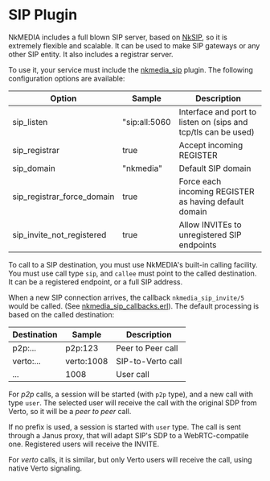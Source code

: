 # SIP Plugin

NkMEDIA includes a full blown SIP server, based on [NkSIP](), so it is extremely flexible and scalable. It can be used to make SIP gateways or any other SIP entity. It also includes a registrar server.

To use it, your service must include the [nkmedia_sip](../src/plugins/nkmedia_sip.erl) plugin. The following configuration options are available:

Option|Sample|Description
---|---|---
sip_listen|"sip:all:5060|Interface and port to listen on (sips and tcp/tls can be used)
sip_registrar|true|Accept incoming REGISTER
sip_domain|"nkmedia"|Default SIP domain
sip_registrar_force_domain|true|Force each incoming REGISTER as having default domain
sip_invite_not_registered|true|Allow INVITEs to unregistered SIP endpoints

To call to a SIP destination, you must use NkMEDIA's built-in calling facility. You must use call type `sip`, and `callee` must point to the called destination. It can be a registered endpoint, or a full SIP address.

When a new SIP connection arrives, the callback `nkmedia_sip_invite/5` would be called. (See [nkmedia_sip_callbacks.erl](../src/plugins/nkmedia_sip_callbacks.erl)). The default processing is based on the called destination:

Destination|Sample|Description
---|---|---
p2p:...|p2p:123|Peer to Peer call
verto:...|verto:1008|SIP-to-Verto call
...|1008|User call

For _p2p_ calls, a session will be started (with `p2p` type), and a new call with type `user`. The selected user will receive the call with the original SDP from Verto, so it will be a _peer to peer_ call.

If no prefix is used, a session is started with `user` type. The call is sent through a Janus proxy, that will adapt SIP's SDP to a WebRTC-compatile one. Registered users will receive the INVITE.

For _verto_ calls, it is similar, but only Verto users will receive the call, using native Verto signaling.

